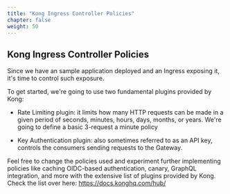 ```yaml
---
title: "Kong Ingress Controller Policies"
chapter: false
weight: 50
---
```


## Kong Ingress Controller Policies

Since we have an sample application deployed and an Ingress exposing it, it's time to control such exposure.

To get started, we're going to use two fundamental plugins provided by Kong:

* Rate Limiting plugin: it limits how many HTTP requests can be made in a given period of seconds, minutes, hours, days, months, or years. We're going to define a basic 3-request a minute policy

* Key Authentication plugin: also sometimes referred to as an API key, controls the consumers sending requests to the Gateway.

Feel free to change the policies used and experiment further implementing policies like caching OIDC-based authentication, canary, GraphQL integration, and more with the extensive list of plugins provided by Kong. Check the list over here: https://docs.konghq.com/hub/

